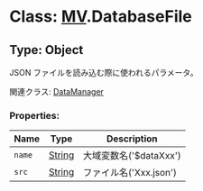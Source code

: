 # Class: [MV](MV.md).DatabaseFile

## Type: Object

JSON ファイルを読み込む際に使われるパラメータ。

関連クラス: [DataManager](DataManager.md)

### Properties:

| Name   | Type                | Description            |
| ------ | ------------------- | ---------------------- |
| `name` | [String](String.md) | 大域変数名('$dataXxx') |
| `src`  | [String](String.md) | ファイル名('Xxx.json') |
